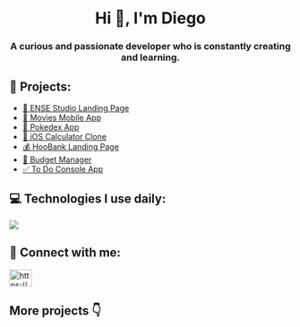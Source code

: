 <h1 align="center">Hi 👋, I'm Diego</h1>
<h3 align="center"> A curious and passionate developer who is constantly creating and learning.</h3>

## 💪 Projects:
- [🎨 ENSE Studio Landing Page](https://github.com/DiegoEDG/ense-landing)
- [🍿 Movies Mobile App](https://github.com/DiegoEDG/MoviesApp)
- [🐉 Pokedex App](https://github.com/DiegoEDG/PokedexRN)
- [📱 iOS Calculator Clone](https://github.com/DiegoEDG/calculatorRN)
- [💰 HooBank Landing Page](https://github.com/DiegoEDG/Hoobank-landingPage)
- [🤑 Budget Manager](https://github.com/DiegoEDG/control-de-gastos)
- [✅ To Do Console App](https://github.com/DiegoEDG/task-manager-console-app)

<h2> 💻 Technologies I use daily: </h2>
<p align="left"> <img src="https://skillicons.dev/icons?i=git,github,html,css,sass,js,ts,react,nextjs,nodejs,nestjs,graphql,jest,postgres,mongodb,docker,linux,figma"/> </p>

<h2 align="left">📩 Connect with me:</h2>
<p align="left">
<a href="https://www.linkedin.com/in/diego-gutierrez-58b066188" target="blank"><img align="center" src="https://raw.githubusercontent.com/rahuldkjain/github-profile-readme-generator/master/src/images/icons/Social/linked-in-alt.svg" alt="https://www.linkedin.com/in/diego-gutierrez-58b066188" height="30" width="40" /></a>
</p>

## More projects 👇
